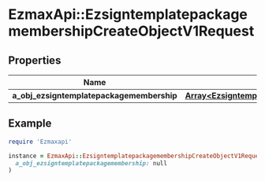 # EzmaxApi::EzsigntemplatepackagemembershipCreateObjectV1Request

## Properties

| Name | Type | Description | Notes |
| ---- | ---- | ----------- | ----- |
| **a_obj_ezsigntemplatepackagemembership** | [**Array&lt;EzsigntemplatepackagemembershipRequestCompound&gt;**](EzsigntemplatepackagemembershipRequestCompound.md) |  |  |

## Example

```ruby
require 'Ezmaxapi'

instance = EzmaxApi::EzsigntemplatepackagemembershipCreateObjectV1Request.new(
  a_obj_ezsigntemplatepackagemembership: null
)
```

